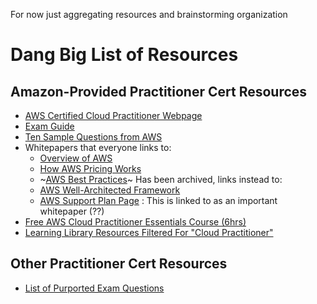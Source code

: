 For now just aggregating resources and brainstorming organization

# Dang Big List of Resources

## Amazon-Provided Practitioner Cert Resources
- [AWS Certified Cloud Practitioner Webpage](https://aws.amazon.com/certification/certified-cloud-practitioner)
- [Exam Guide](https://d1.awsstatic.com/training-and-certification/docs-cloud-practitioner/AWS-Certified-Cloud-Practitioner_Exam-Guide.pdf)
- [Ten Sample Questions from AWS](https://d1.awsstatic.com/training-and-certification/docs-cloud-practitioner/AWS-Certified-Cloud-Practitioner_Sample-Questions.pdf)
- Whitepapers that everyone links to:
  - [Overview of AWS](https://d0.awsstatic.com/whitepapers/aws-overview.pdf)
  - [How AWS Pricing Works](http://d1.awsstatic.com/whitepapers/aws_pricing_overview.pdf)
  - ~[AWS Best Practices](https://d1.awsstatic.com/whitepapers/AWS_Cloud_Best_Practices.pdf)~ Has been archived, links instead to:
  - [AWS Well-Architected Framework](https://d1.awsstatic.com/whitepapers/architecture/AWS_Well-Architected_Framework.pdf)
  - [AWS Support Plan Page](https://aws.amazon.com/premiumsupport/plans/) : This is linked to as an important whitepaper (??)
- [Free AWS Cloud Practitioner Essentials Course (6hrs)](https://www.aws.training/Details/Curriculum?id=27076)
- [Learning Library Resources Filtered For "Cloud Practitioner"](https://www.aws.training/LearningLibrary?filters=classification%3A67&search=&tab=view_all)

## Other Practitioner Cert Resources
- [List of Purported Exam Questions](https://www.examtopics.com/exams/amazon/aws-certified-cloud-practitioner)

